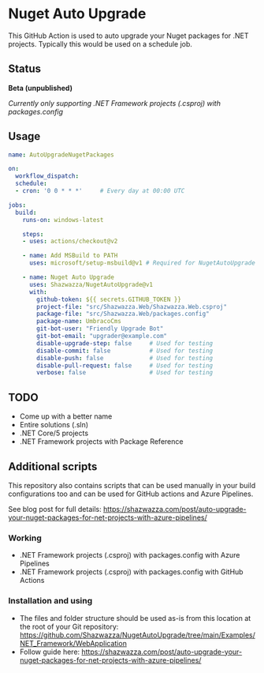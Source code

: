 # Nuget Auto Upgrade

This GitHub Action is used to auto upgrade your Nuget packages for .NET projects. Typically this would be used on a schedule job.

## Status

__Beta (unpublished)__

_Currently only supporting .NET Framework projects (.csproj) with packages.config_

## Usage

```yml
name: AutoUpgradeNugetPackages

on:
  workflow_dispatch:
  schedule:
  - cron: '0 0 * * *'     # Every day at 00:00 UTC

jobs:
  build:
    runs-on: windows-latest

    steps:
    - uses: actions/checkout@v2

    - name: Add MSBuild to PATH
      uses: microsoft/setup-msbuild@v1 # Required for NugetAutoUpgrade

    - name: Nuget Auto Upgrade
      uses: Shazwazza/NugetAutoUpgrade@v1
      with:
        github-token: ${{ secrets.GITHUB_TOKEN }}
        project-file: "src/Shazwazza.Web/Shazwazza.Web.csproj"
        package-file: "src/Shazwazza.Web/packages.config"
        package-name: UmbracoCms
        git-bot-user: "Friendly Upgrade Bot"
        git-bot-email: "upgrader@example.com"
        disable-upgrade-step: false     # Used for testing
        disable-commit: false           # Used for testing
        disable-push: false             # Used for testing
        disable-pull-request: false     # Used for testing
        verbose: false                  # Used for testing
```

## TODO

* Come up with a better name
* Entire solutions (.sln)
* .NET Core/5 projects
* .NET Framework projects with Package Reference

## Additional scripts

This repository also contains scripts that can be used manually in your build configurations too and can be used for GitHub actions and Azure Pipelines.

See blog post for full details: https://shazwazza.com/post/auto-upgrade-your-nuget-packages-for-net-projects-with-azure-pipelines/

### Working

* .NET Framework projects (.csproj) with packages.config with Azure Pipelines
* .NET Framework projects (.csproj) with packages.config with GitHub Actions

### Installation and using

* The files and folder structure should be used as-is from this location at the root of your Git repository: https://github.com/Shazwazza/NugetAutoUpgrade/tree/main/Examples/NET_Framework/WebApplication
* Follow guide here: https://shazwazza.com/post/auto-upgrade-your-nuget-packages-for-net-projects-with-azure-pipelines/
